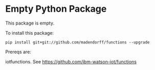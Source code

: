 # Empty Python Package

This package is empty. 

To install this package: 

```
pip install git+git://github.com/madendorff/functions --upgrade
```

Prereqs are:

iotfunctions. See https://github.com/ibm-watson-iot/functions

